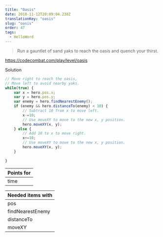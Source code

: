 ```yaml
---
title: "Oasis"
date: 2018-11-12T20:09:04.238Z
translationKey: "oasis"
slug: "oasis"
order: 47
tags:
  - HelloWord
---
```


> Run a gauntlet of sand yaks to reach the oasis and quench your thirst.

https://codecombat.com/play/level/oasis

Solution

```javascript
// Move right to reach the oasis,
// Move left to avoid nearby yaks.
while(true) {
    var x = hero.pos.x;
    var y = hero.pos.y;
    var enemy = hero.findNearestEnemy();
    if (enemy && hero.distanceTo(enemy) < 10) {
        // Subtract 10 from x to move left.
        x-=10;
        // Use moveXY to move to the new x, y position.
        hero.moveXY(x, y);
    } else {
        // Add 10 to x to move right.
        x+=10;
        // Use moveXY to move to the new x, y position.
        hero.moveXY(x, y);
    }
    
}

```

Points for |
--- |
time |

Needed items with |
--- |
pos |
findNearestEnemy |
distanceTo |
moveXY |


